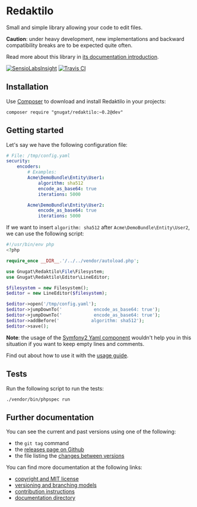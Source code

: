 # Redaktilo

Small and simple library allowing your code to edit files.

**Caution**: under heavy development, new implementations and backward
compatibility breaks are to be expected quite often.

Read more about this library in [its documentation introduction](doc/01-introduction.md).

[![SensioLabsInsight](https://insight.sensiolabs.com/projects/fbe2d89f-f64d-45c2-a680-bbafac4b0d08/big.png)](https://insight.sensiolabs.com/projects/fbe2d89f-f64d-45c2-a680-bbafac4b0d08)
[![Travis CI](https://travis-ci.org/gnugat/redaktilo.png)](https://travis-ci.org/gnugat/redaktilo)

## Installation

Use [Composer](http://getcomposer.org/) to download and install Redaktilo in
your projects:

    composer require "gnugat/redaktilo:~0.2@dev"

## Getting started

Let's say we have the following configuration file:

```yaml
# File: /tmp/config.yaml
security:
    encoders:
        # Examples:
        Acme\DemoBundle\Entity\User1:
            algorithm: sha512
            encode_as_base64: true
            iterations: 5000

        Acme\DemoBundle\Entity\User2:
            encode_as_base64: true
            iterations: 5000
```

If we want to insert `algorithm: sha512` after `Acme\DemoBundle\Entity\User2`,
we can use the following script:

```php
#!/usr/bin/env php
<?php

require_once __DIR__.'/../../vendor/autoload.php';

use Gnugat\Redaktilo\File\Filesystem;
use Gnugat\Redaktilo\Editor\LineEditor;

$filesystem = new Filesystem();
$editor = new LineEditor($filesystem);

$editor->open('/tmp/config.yaml');
$editor->jumpDownTo('            encode_as_base64: true');
$editor->jumpDownTo('            encode_as_base64: true');
$editor->addBefore('            algorithm: sha512');
$editor->save();
```

**Note**: the usage of the
[Symfony2 Yaml component](http://symfony.com/doc/current/components/yaml/introduction.html)
wouldn't help you in this situation if you want to keep empty lines and
comments.

Find out about how to use it with the [usage guide](doc/usage/01-index.md).

## Tests

Run the following script to run the tests:

    ./vendor/bin/phpspec run

## Further documentation

You can see the current and past versions using one of the following:

* the `git tag` command
* the [releases page on Github](https://github.com/gnugat/redaktilo/releases)
* the file listing the [changes between versions](CHANGELOG.md)

You can find more documentation at the following links:

* [copyright and MIT license](LICENSE)
* [versioning and branching models](VERSIONING.md)
* [contribution instructions](CONTRIBUTING.md)
* [documentation directory](doc)
